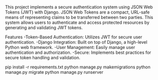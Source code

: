 This project implements a secure authentication system using JSON Web Tokens (JWT) with Django. JSON Web Tokens are a compact, URL-safe means of representing claims to be transferred between two parties. This system allows users to authenticate and access protected resources by generating and validating JWT tokens.

Features
-Token-Based Authentication: Utilizes JWT for secure user authentication.
-Django Integration: Built on top of Django, a high-level Python web framework.
-User Management: Easily manage user authentication and authorization.
-Secure: Implements best practices for secure token handling and validation.

pip install -r requirements.txt
python manage.py makemigrations
python manage.py migrate
python manage.py runserver
